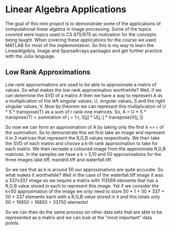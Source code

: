 # Linear Algebra Applications
The goal of this mini project is to demonstrate some of the applications 
of computational linear algebra in image processing. Some of the topics
covered were topics used in CS 475/675 as motivation for the concepts being taught.
When covering these applications for the course we used MATLAB for most of the implementation.
So this is my way to learn the LinearAlgebra, Image and SparseArrays packages and get
further practice with the Julia language.

## Low Rank Approximations
Low rank approximations are used to be able to approximate a matrix of values.
So what makes the low rank approximation worthwhile?
Well, if we can determine the SVD of a matrix A then we have a way to represent
A as a multiplication of the left singular values, U, singular values, S and 
the right singular values, V.
Now by theorem we can represent this multiplication of U * S * transpose(T) as a sum
of r rank-one matrices. So,
A = U * S * transpose(T) 
= summation of j = 1:r, S[j] * U[j,:] * transpose(V[j,:]) 

So now we can form an approximation of A by taking only the first k <= r of the summation.
So to demonstrate this we first take an image and represent it in 3 matrices that represent
the R,G,B values respectively. We then take the SVD of each matrix and choose a k-th rank 
approximation to take for each matrix. We then recreate a coloured image from the 
approximate R,G,B matrices. In the samples we have a k = 5,10 and 50 approximations for the 
three images lake.tiff, mandrill.tiff and waterfall.tiff.

So we see that as k is around 50 our approximations are quite accurate.
So what makes it worthwhile? Well in the case of the waterfall.tiff image it was a 337x337 image
so we require a matrix with 113569 elements that has a R,G,B value stored in each
to represent this image. Yet if we consider the k=50 approximation of the image we only need
to store 50 * 1 + 50 * 337 + 50 * 337 elements each with a R,G,B value stored in it and this 
totals only 50 + 16850 + 16850 = 33750 elements!

So we can then do the same process on other data sets that are able to be represented as a matrix
and we can look at the "most important" data points.





